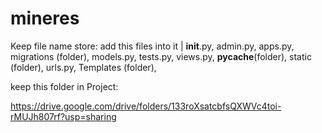 # mineres

Keep file name store:
add this files into it
    |
    __init__.py,
    admin.py,
    apps.py,
    migrations (folder),
    models.py,
    tests.py,
    views.py,
    __pycache__(folder),
    static (folder),
    urls.py,
    Templates (folder),

keep this folder in Project:

https://drive.google.com/drive/folders/133roXsatcbfsQXWVc4toi-rMUJh807rf?usp=sharing
